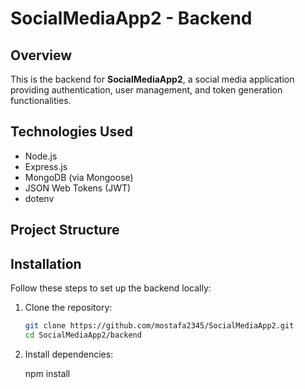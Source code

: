 # SocialMediaApp2 - Backend

## Overview
This is the backend for **SocialMediaApp2**, a social media application providing authentication, user management, and token generation functionalities.

## Technologies Used
- Node.js
- Express.js
- MongoDB (via Mongoose)
- JSON Web Tokens (JWT)
- dotenv

## Project Structure

## Installation
Follow these steps to set up the backend locally:

1. Clone the repository:
   ```sh
   git clone https://github.com/mostafa2345/SocialMediaApp2.git
   cd SocialMediaApp2/backend
2. Install dependencies:
    
   npm install
